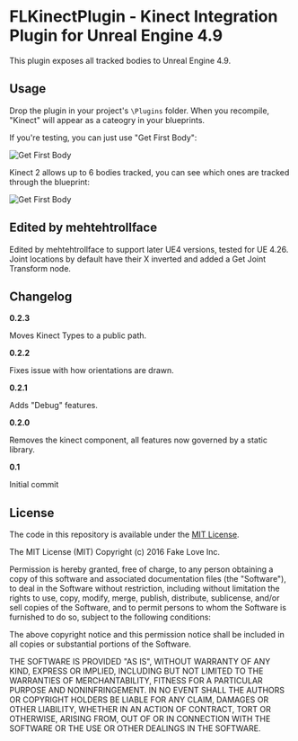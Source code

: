 # FLKinectPlugin - Kinect Integration Plugin for Unreal Engine 4.9

This plugin exposes all tracked bodies to Unreal Engine 4.9.

## Usage

Drop the plugin in your project's `\Plugins` folder. When you recompile, "Kinect" will appear as a cateogry in your blueprints.

If you're testing, you can just use "Get First Body":

![Get First Body](Resources/Readme/FirstBody.PNG)

Kinect 2 allows up to 6 bodies tracked, you can see which ones are tracked through the blueprint:

![Get First Body](Resources/Readme/Switch.PNG)

## Edited by mehtehtrollface

Edited by mehtehtrollface to support later UE4 versions, tested for UE 4.26. Joint locations by default have their X inverted and added a Get Joint Transform node.

## Changelog

**0.2.3**

Moves Kinect Types to a public path.

**0.2.2**

Fixes issue with how orientations are drawn.

**0.2.1**

Adds "Debug" features.

**0.2.0**

Removes the kinect component, all features now governed by a static library.

**0.1**

Initial commit



## License
The code in this repository is available under the [MIT License](https://secure.wikimedia.org/wikipedia/en/wiki/Mit_license).

The MIT License (MIT) Copyright (c) 2016 Fake Love Inc.

Permission is hereby granted, free of charge, to any person obtaining a copy of this software and associated documentation files (the "Software"), to deal in the Software without restriction, including without limitation the rights to use, copy, modify, merge, publish, distribute, sublicense, and/or sell copies of the Software, and to permit persons to whom the Software is furnished to do so, subject to the following conditions:

The above copyright notice and this permission notice shall be included in all copies or substantial portions of the Software.

THE SOFTWARE IS PROVIDED "AS IS", WITHOUT WARRANTY OF ANY KIND, EXPRESS OR IMPLIED, INCLUDING BUT NOT LIMITED TO THE WARRANTIES OF MERCHANTABILITY, FITNESS FOR A PARTICULAR PURPOSE AND NONINFRINGEMENT. IN NO EVENT SHALL THE AUTHORS OR COPYRIGHT HOLDERS BE LIABLE FOR ANY CLAIM, DAMAGES OR OTHER LIABILITY, WHETHER IN AN ACTION OF CONTRACT, TORT OR OTHERWISE, ARISING FROM, OUT OF OR IN CONNECTION WITH THE SOFTWARE OR THE USE OR OTHER DEALINGS IN THE SOFTWARE.
